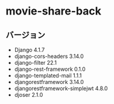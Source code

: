 # movie-share-back
## バージョン

* Django                        4.1.7
* django-cors-headers           3.14.0
* django-filter                 22.1
* django-rest-framework         0.1.0
* django-templated-mail         1.1.1
* djangorestframework           3.14.0
* djangorestframework-simplejwt 4.8.0
* djoser                        2.1.0
